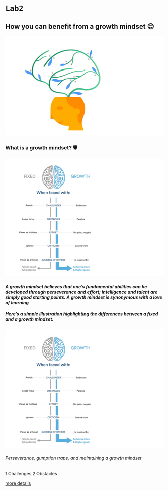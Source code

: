 #  `Lab2`

## **How you can benefit from a growth mindset** 😊

![mindsit](pic1.jpg)

### What is a growth mindset? 🛡️

![mindsit](pic2.jpg)

####  *A growth mindset believes that one’s fundamental abilities can be developed through perseverance and effort; intelligence and talent are simply good starting points. A growth mindset is synonymous with a love of learning*

##### ***Here’s a simple illustration highlighting the differences between a fixed and a growth mindset:***

![mindsit](pic2.jpg)

###### Perseverance, gumption traps, and maintaining a growth mindset

1.Challenges
2.Obstacles

[more details](https://www.atlassian.com/blog/inside-atlassian/growth-mindset)

